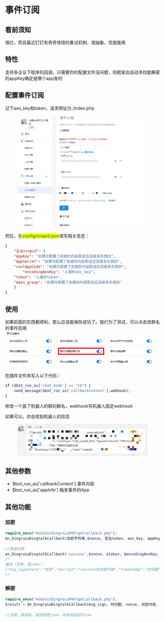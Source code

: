 # 事件订阅

## 看前须知

很烂，而且最近钉钉有奇奇怪怪的重试机制，很抽象，但是能用

## 特性

支持多企业下程序的回调，只需要你的配置文件没问题，则框架会自动寻找能解密的appKey确定是哪个app发的

## 配置事件订阅

记下aes\_key和token，请求网址为./index.php

<figure><img src="../../.gitbook/assets/image (98).png" alt=""><figcaption></figcaption></figure>

然后，在<mark style="color:green;">config/cropid.json</mark>填写相关信息：

```json
{
    "企业cropid": {
	"AppKey": "如果你配置了前面的内容那这应该是有东西的",
	"AppSecret": "如果你配置了前面的内容那这应该是有东西的",
	"coolAppCode": "如果你配置了前面的内容那这应该是有东西的",
        "encodingAesKey": "上面的aes_key",
	"token": "上面的token",
	"main_group": "如果你配置了前面的内容那这应该是有东西的"
    }
}
```

## 使用

如果前面的东西都顺利，那么应该能保存成功了。我们为了测试，可以点击改群名的事件启用![](<../../.gitbook/assets/image (99).png>)

在插件文件夹写入以下代码：

```php
if ($bot_run_as['chat_mode'] == "cb") {
    send_message($bot_run_as['callbackContent'],webhook);
}
```

修改一个装了机器人的群的群名，webhook写机器人固定webhook

如果可以，你会收到机器人的信息

<figure><img src="../../.gitbook/assets/image (100).png" alt=""><figcaption></figcaption></figure>

## 其他参数

* $bot\_run\_as\['callbackContent'] 事件内容
* $bot\_run\_as\['appInfo'] 触发事件的App

## 其他功能

### 加密

```php
require_once("module/DingraiaPHP/getcallback.php");
en_DingraiaDingtalkCallback(加密字符串,$nonce, 签名token, aes_key, appKey);

//使用示例
en_DingraiaDingtalkCallback('success',$nonce, $token, $encodingAesKey, $suiteKey);
/*
输出（注意，是json）：
{"msg_signature":"加签","encrypt":"success的加密内容","timeStamp":"时间戳","nonce":"nonce"}
*/
```

### 解密

```php
require_once("module/DingraiaPHP/getcallback.php");
$result = de_DingraiaDingtalkCallback(msg_sign, 时间戳, nonce, 加密内容, 签名token, aes_key, appKey);

//注意，若成功，返回的是json，失败会返回false
```
